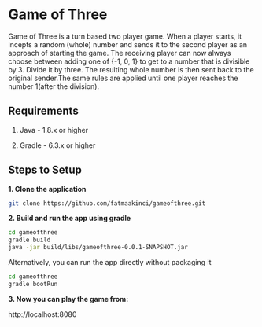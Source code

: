 # Game of Three

Game of Three is a turn based two player game. When a player starts, it incepts a random (whole) number and sends it to the second
player as an approach of starting the game. The receiving player can now always choose between adding one of {-1, 0, 1} to get to a number that is divisible by 3.
Divide it by three. The resulting whole number is then sent back to the original sender.The same rules are applied until one player reaches the number 1(after the division).


## Requirements

1. Java - 1.8.x or higher

2. Gradle - 6.3.x or higher


## Steps to Setup

**1. Clone the application**

```bash
git clone https://github.com/fatmaakinci/gameofthree.git
```

**2. Build and run the app using gradle**

```bash
cd gameofthree
gradle build
java -jar build/libs/gameofthree-0.0.1-SNAPSHOT.jar
```

Alternatively, you can run the app directly without packaging it

```bash
cd gameofthree
gradle bootRun
```

**3. Now you can play the game from:**

 http://localhost:8080
